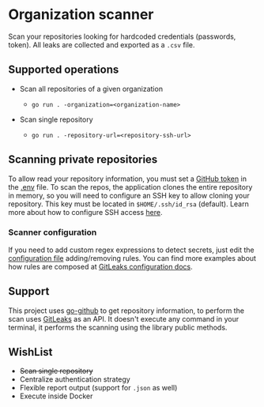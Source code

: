 # Organization scanner

Scan your repositories looking for hardcoded credentials (passwords, token). All leaks are collected and exported as a 
`.csv` file.

## Supported operations

- Scan all repositories of a given organization
    - `go run . -organization=<organization-name>`
    
- Scan single repository
    - `go run . -repository-url=<repository-ssh-url>`
    
## Scanning private repositories
To allow read your repository information, you must set a 
[GitHub token](https://docs.github.com/es/github/authenticating-to-github/creating-a-personal-access-token) in the 
[.env](.env) file. To scan the repos, the application clones the entire repository in memory, so you will need to 
configure an SSH key to allow cloning your repository. This key must be located in `$HOME/.ssh/id_rsa` (default). 
Learn more about how to configure SSH access 
[here](https://docs.github.com/es/github/authenticating-to-github/connecting-to-github-with-ssh).

### Scanner configuration
If you need to add custom regex expressions to detect secrets, just edit the [configuration file](scan-config.toml) 
adding/removing rules. You can find more examples about how rules are composed at 
[GitLeaks configuration docs](https://github.com/zricethezav/gitleaks/wiki/Configuration).

## Support
This project uses [go-github](https://github.com/google/go-github) to get repository information, to perform the scan 
uses [GitLeaks](https://github.com/zricethezav/gitleaks) as an API. It doesn't execute any command in your terminal, it 
performs the scanning using the library public methods.

## WishList
- ~~Scan single repository~~
- Centralize authentication strategy
- Flexible report output (support for `.json` as well)
- Execute inside Docker


